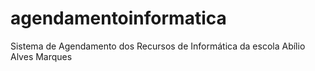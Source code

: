 # agendamentoinformatica
Sistema de Agendamento dos Recursos de Informática da escola Abílio Alves Marques 
